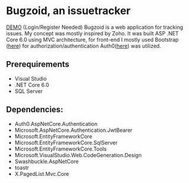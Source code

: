 # Bugzoid, an issuetracker
[DEMO](https://www.bugzoid.azurewebsites.net) (Login/Register Needed)
Bugzoid is a web application for tracking issues. My concept was mostly inspired by Zoho. It was built ASP .NET Core 6.0 using MVC architecture, for front-end I mostly used Bootstrap ([here](https://www.getbootstrap.com)) for authorization/authentication Auth0([here](https://www.auth0.com)) was utilized.

## Prerequirements

* Visual Studio
* .NET Core 6.0
* SQL Server


## Dependencies:
* Auth0.AspNetCore.Authentication
* Microsoft.AspNetCore.Authentication.JwtBearer
* Microsoft.EntityFrameworkCore 
* Microsoft.EntityFrameworkCore.SqlServer
* Microsoft.EntityFrameworkCore.Tools 
* Microsoft.VisualStudio.Web.CodeGeneration.Design 
* Swashbuckle.AspNetCore 
* toastr
* X.PagedList.Mvc.Core 

